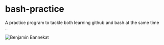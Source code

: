 # bash-practice
A practice program to tackle both learning github and bash at the same time ..

![Benjamin Bannekat](https://octodex.github.com/images/bannekat.png)
